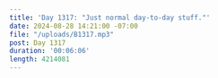 ```yaml
---
title: 'Day 1317: "Just normal day-to-day stuff."'
date: 2024-08-28 14:21:00 -07:00
file: "/uploads/B1317.mp3"
post: Day 1317
duration: '00:06:06'
length: 4214081
---
```


